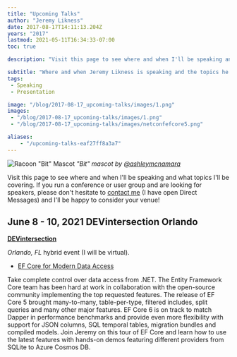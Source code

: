 ```yaml
---
title: "Upcoming Talks"
author: "Jeremy Likness"
date: 2017-08-17T14:11:13.204Z
years: "2017"
lastmod: 2021-05-11T16:34:33-07:00
toc: true

description: "Visit this page to see where and when I'll be speaking and what topics I'll be covering."

subtitle: "Where and when Jeremy Likness is speaking and the topics he will cover."
tags:
 - Speaking
 - Presentation 

image: "/blog/2017-08-17_upcoming-talks/images/1.png" 
images:
 - "/blog/2017-08-17_upcoming-talks/images/1.png" 
 - "/blog/2017-08-17_upcoming-talks/images/netconfefcore5.png" 

aliases:
    - "/upcoming-talks-eaf27ff8a3a7"
---
```


![Racoon "Bit" Mascot](/blog/2017-08-17_upcoming-talks/images/1.png)
_"Bit" mascot by [@ashleymcnamara](https://twitter.com/ashleymcnamara)_

Visit this page to see where and when I'll be speaking and what topics I'll be covering. If you run a conference or user group and are looking for speakers, please don't hesitate to <i class="fab fa-twitter"></i> [contact me](https://twitter.com/messages/compose?recipient_id=jeremylikness) (I have open Direct Messages) and I'll be happy to consider your venue!

## June 8 - 10, 2021 DEVintersection Orlando

**[DEVintersection](https://www.devintersection.com)**

_Orlando, FL_ hybrid event (I will be virtual).

- [EF Core for Modern Data Access](https://www.devintersection.com/#!/session/EF%20Core%20for%20Modern%20Data%20Access/4684)

Take complete control over data access from .NET. The Entity Framework Core team has been hard at work in collaboration with the open-source community implementing the top requested features. The release of EF Core 5 brought many-to-many, table-per-type, filtered includes, split queries and many other major features. EF Core 6 is on track to match Dapper in performance benchmarks and provide even more flexibility with support for JSON columns, SQL temporal tables, migration bundles and compiled models. Join Jeremy on this tour of EF Core and learn how to use the latest features with hands-on demos featuring different providers from SQLite to Azure Cosmos DB.